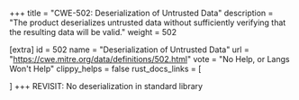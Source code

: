 +++
title = "CWE-502: Deserialization of Untrusted Data"
description	= "The product deserializes untrusted data without sufficiently verifying that the resulting data will be valid."
weight = 502

[extra]
id = 502
name = "Deserialization of Untrusted Data"
url = "https://cwe.mitre.org/data/definitions/502.html"
vote = "No Help, or Langs Won't Help"
clippy_helps = false
rust_docs_links = [
	
]
+++
REVISIT: No deserialization in standard library
